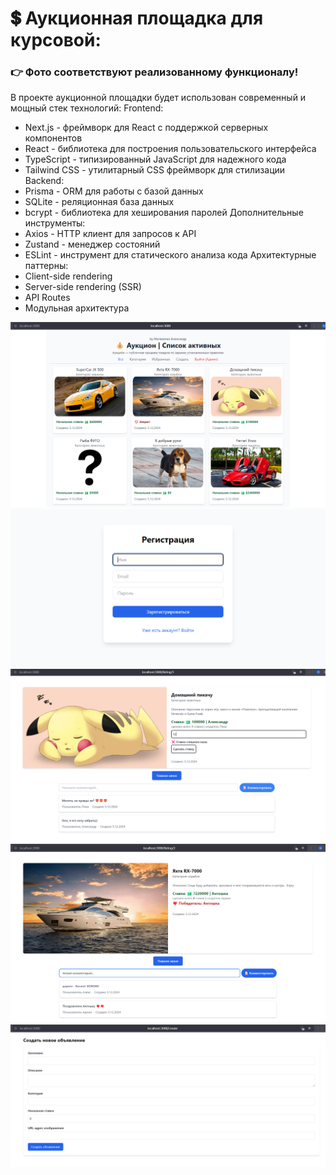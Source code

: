 # 💲 Аукционная площадка для курсовой:
### 👉 Фото соответствуют реализованному функционалу!
В проекте аукционной площадки будет использован современный и мощный стек технологий:
Frontend:
- Next.js - фреймворк для React с поддержкой серверных компонентов
- React - библиотека для построения пользовательского интерфейса
- TypeScript - типизированный JavaScript для надежного кода
- Tailwind CSS - утилитарный CSS фреймворк для стилизации
Backend:
- Prisma - ORM для работы с базой данных
- SQLite - реляционная база данных
- bcrypt - библиотека для хеширования паролей
Дополнительные инструменты:
- Axios - HTTP клиент для запросов к API
- Zustand - менеджер состояний
- ESLint - инструмент для статического анализа кода
Архитектурные паттерны:
- Client-side rendering
- Server-side rendering (SSR)
- API Routes
- Модульная архитектура
<img src="1.png">
<img src="2.png">
<img src="5.png">
<img src="6.png">
<img src="3.png">
